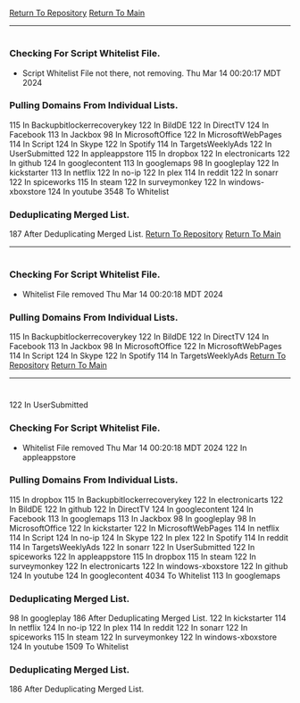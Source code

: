 [Return To Repository](https://github.com/DigitalWarrior/piholeparser/)
[Return To Main](https://github.com/DigitalWarrior/piholeparser/blob/master/RecentRunLogs/Mainlog.md)
____________________________________
# 
### Checking For Script Whitelist File.
* Script Whitelist File not there, not removing. Thu Mar 14 00:20:17 MDT 2024
### Pulling Domains From Individual Lists.
115 In Backupbitlockerrecoverykey
122 In BildDE
122 In DirectTV
124 In Facebook
113 In Jackbox
98 In MicrosoftOffice
122 In MicrosoftWebPages
114 In Script
124 In Skype
122 In Spotify
114 In TargetsWeeklyAds
122 In UserSubmitted
122 In appleappstore
115 In dropbox
122 In electronicarts
122 In github
124 In googlecontent
113 In googlemaps
98 In googleplay
122 In kickstarter
113 In netflix
122 In no-ip
122 In plex
114 In reddit
122 In sonarr
122 In spiceworks
115 In steam
122 In surveymonkey
122 In windows-xboxstore
124 In youtube
3548 To Whitelist
### Deduplicating Merged List.
187 After Deduplicating Merged List.
[Return To Repository](https://github.com/DigitalWarrior/piholeparser/)
[Return To Main](https://github.com/DigitalWarrior/piholeparser/blob/master/RecentRunLogs/Mainlog.md)
____________________________________
# 
### Checking For Script Whitelist File.
* Whitelist File removed Thu Mar 14 00:20:18 MDT 2024
### Pulling Domains From Individual Lists.
115 In Backupbitlockerrecoverykey
122 In BildDE
122 In DirectTV
124 In Facebook
113 In Jackbox
98 In MicrosoftOffice
122 In MicrosoftWebPages
114 In Script
124 In Skype
122 In Spotify
114 In TargetsWeeklyAds
[Return To Repository](https://github.com/DigitalWarrior/piholeparser/)
[Return To Main](https://github.com/DigitalWarrior/piholeparser/blob/master/RecentRunLogs/Mainlog.md)
____________________________________
# 
122 In UserSubmitted
### Checking For Script Whitelist File.
* Whitelist File removed Thu Mar 14 00:20:18 MDT 2024
122 In appleappstore
### Pulling Domains From Individual Lists.
115 In dropbox
115 In Backupbitlockerrecoverykey
122 In electronicarts
122 In BildDE
122 In github
122 In DirectTV
124 In googlecontent
124 In Facebook
113 In googlemaps
113 In Jackbox
98 In googleplay
98 In MicrosoftOffice
122 In kickstarter
122 In MicrosoftWebPages
114 In netflix
114 In Script
124 In no-ip
124 In Skype
122 In plex
122 In Spotify
114 In reddit
114 In TargetsWeeklyAds
122 In sonarr
122 In UserSubmitted
122 In spiceworks
122 In appleappstore
115 In dropbox
115 In steam
122 In surveymonkey
122 In electronicarts
122 In windows-xboxstore
122 In github
124 In youtube
124 In googlecontent
4034 To Whitelist
113 In googlemaps
### Deduplicating Merged List.
98 In googleplay
186 After Deduplicating Merged List.
122 In kickstarter
114 In netflix
124 In no-ip
122 In plex
114 In reddit
122 In sonarr
122 In spiceworks
115 In steam
122 In surveymonkey
122 In windows-xboxstore
124 In youtube
1509 To Whitelist
### Deduplicating Merged List.
186 After Deduplicating Merged List.
